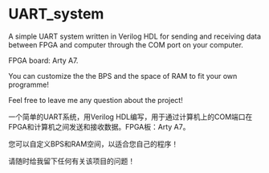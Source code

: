 # UART_system

A simple UART system written in Verilog HDL for sending and receiving data between FPGA and computer through the COM port on your computer.

FPGA board: Arty A7.

You can customize the the BPS and the space of RAM to fit your own programme!

Feel free to leave me any question about the project!

一个简单的UART系统，用Verilog HDL编写，用于通过计算机上的COM端口在FPGA和计算机之间发送和接收数据。FPGA板：Arty A7。

您可以自定义BPS和RAM空间，以适合您自己的程序！

请随时给我留下任何有关该项目的问题！
